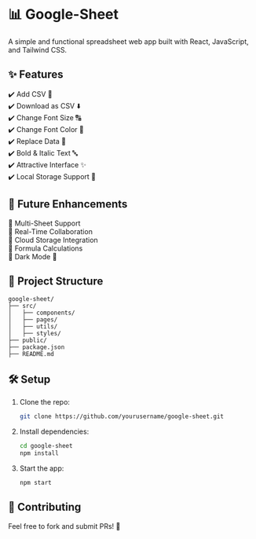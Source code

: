 # 📊 Google-Sheet  

A simple and functional spreadsheet web app built with React, JavaScript, and Tailwind CSS.  

## ✨ Features  

✔️ Add CSV 📂  
✔️ Download as CSV ⬇️  
✔️ Change Font Size 🔠  
✔️ Change Font Color 🎨  
✔️ Replace Data 🔄  
✔️ Bold & Italic Text 🔤  
✔️ Attractive Interface ✨  
✔️ Local Storage Support 💾  

## 🚀 Future Enhancements  

🔹 Multi-Sheet Support  
🔹 Real-Time Collaboration  
🔹 Cloud Storage Integration  
🔹 Formula Calculations  
🔹 Dark Mode 🌙  

## 📂 Project Structure  

```
google-sheet/
├── src/
│   ├── components/
│   ├── pages/
│   ├── utils/
│   ├── styles/
├── public/
├── package.json
├── README.md
```

## 🛠 Setup  

1. Clone the repo:  
   ```bash
   git clone https://github.com/yourusername/google-sheet.git
   ```
2. Install dependencies:  
   ```bash
   cd google-sheet  
   npm install  
   ```
3. Start the app:  
   ```bash
   npm start  
   ```

## 🤝 Contributing  

Feel free to fork and submit PRs! 🚀
